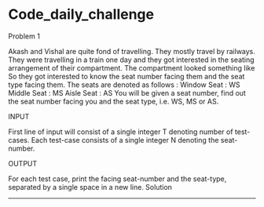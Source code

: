 # Code_daily_challenge
Problem 1

Akash and Vishal are quite fond of travelling. They mostly travel by railways. They were travelling in a train one day and 
they got interested in the seating arrangement of their compartment. The compartment looked something like
So they got interested to know the seat number facing them and the seat type facing them. The seats are denoted as follows :
Window Seat : WS
Middle Seat : MS
Aisle Seat : AS
You will be given a seat number, find out the seat number facing you and the seat type, i.e. WS, MS or AS.

INPUT

First line of input will consist of a single integer T denoting number of test-cases. Each test-case consists of a single integer N denoting the seat-number.

OUTPUT

For each test case, print the facing seat-number and the seat-type, separated by a single space in a new line.
Solution
******************************************************************************************************************************************
